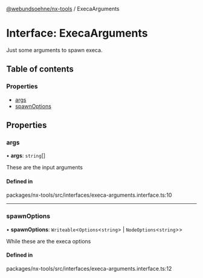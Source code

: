 [@webundsoehne/nx-tools](../README.md) / ExecaArguments

# Interface: ExecaArguments

Just some arguments to spawn execa.

## Table of contents

### Properties

- [args](ExecaArguments.md#args)
- [spawnOptions](ExecaArguments.md#spawnoptions)

## Properties

### args

• **args**: `string`[]

These are the input arguments

#### Defined in

packages/nx-tools/src/interfaces/execa-arguments.interface.ts:10

___

### spawnOptions

• **spawnOptions**: `Writeable`<`Options`<`string`\> \| `NodeOptions`<`string`\>\>

While these are the execa options

#### Defined in

packages/nx-tools/src/interfaces/execa-arguments.interface.ts:12
